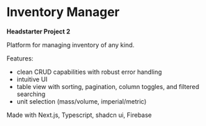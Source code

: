 # Inventory Manager

**Headstarter Project 2**

Platform for managing inventory of any kind.

Features:

- clean CRUD capabilities with robust error handling
- intuitive UI
- table view with sorting, pagination, column toggles, and filtered searching
- unit selection (mass/volume, imperial/metric)

Made with Next.js, Typescript, shadcn ui, Firebase
